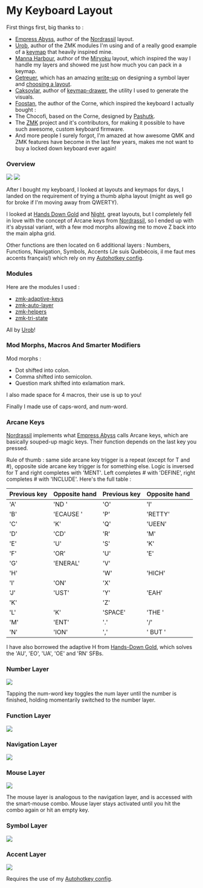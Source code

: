 # My Keyboard Layout

First things first, big thanks to :
- [Empress Abyss](https://github.com/empressabyss), author of the [Nordrassil](https://github.com/empressabyss/nordrassil) layout.
- [Urob](https://github.com/urob), author of the ZMK modules I'm using and of a really good example of a [keymap](https://github.com/urob/zmk-config) that heavily inspired mine.
- [Manna Harbour](https://github.com/manna-harbour), author of the [Miryoku](https://github.com/manna-harbour/miryoku) layout, which inspired the way I handle my layers and showed me just how much you can pack in a keymap.
- [Getreuer](https://github.com/getreuer), which has an amazing [write-up](https://getreuer.info/posts/keyboards/symbol-layer/index.html) on designing a symbol layer and [choosing a layout](https://getreuer.info/posts/keyboards/alt-layouts/index.html).
- [Caksoylar](https://github.com/caksoylar), author of [keymap-drawer](https://github.com/caksoylar/keymap-drawer), the utility I used to generate the visuals.
- [Foostan](https://github.com/foostan/crkbd/commits?author=foostan), the author of the Corne, which inspired the keyboard I actually bought :
- The Chocofi, based on the Corne, designed by [Pashutk](https://github.com/pashutk/chocofi/commits?author=pashutk).
- The [ZMK](https://github.com/zmkfirmware/zmk) project and it's contributors, for making it possible to have such awesome, custom keyboard firmware.
- And more people I surely forgot, I'm amazed at how awesome QMK and ZMK features have become in the last few years, makes me not want to buy a locked down keyboard ever again!

### Overview 

<img src="draw\base_keymap.svg">
<img src="draw\combos_keymap.svg">

After I bought my keyboard, I looked at layouts and keymaps for days, I landed on the requirement of trying a thumb alpha layout (might as well go for broke if I'm moving away from QWERTY).

I looked at [Hands Down Gold](https://sites.google.com/alanreiser.com/handsdown/home/hands-down-neu#h.1cdqya5986v5) and [Night](https://luminespire.github.io/night/home.html), great layouts, but I completely fell in love with the concept of Arcane keys from [Nordrassil](https://github.com/empressabyss/nordrassil), so I ended up with it's abyssal variant, with a few mod morphs allowing me to move Z back into the main alpha grid.

Other functions are then located on 6 additional layers : Numbers, Functions, Navigation, Symbols, Accents (Je suis Québécois, il me faut mes accents français!) which rely on my [Autohotkey config](https://github.com/Nathanix321/autohotkey-config).

### Modules

Here are the modules I used :
- [zmk-adaptive-keys](https://github.com/urob/zmk-adaptive-key/)
- [zmk-auto-layer](https://github.com/urob/zmk-auto-layer)
- [zmk-helpers](https://github.com/urob/zmk-helpers)
- [zmk-tri-state](https://github.com/urob/zmk-tri-state)

All by [Urob](https://github.com/urob)!

### Mod Morphs, Macros And Smarter Modifiers
Mod morphs :
- Dot shifted into colon.
- Comma shifted into semicolon.
- Question mark shifted into exlamation mark.

I also made space for 4 macros, their use is up to you!

Finally I made use of caps-word, and num-word.

### Arcane Keys
[Nordrassil](https://github.com/empressabyss/nordrassil) implements what [Empress Abyss](https://github.com/empressabyss) calls Arcane keys, which are basically souped-up magic keys. Their function depends on the last key you pressed. 

Rule of thumb : same side arcane key trigger is a repeat (except for T and #), opposite side arcane key trigger is for something else. Logic is inversed for T and right completes with 'MENT'. Left completes # with 'DEFINE', right completes # with 'INCLUDE'. Here's the full table : 

| Previous key | Opposite hand | Previous key | Opposite hand |
|--------------|---------------|--------------|---------------|
| 'A'          | 'ND '         | 'O'          | 'I'           |
| 'B'          | 'ECAUSE '     | 'P'          | 'RETTY'       |
| 'C'          | 'K'           | 'Q'          | 'UEEN'        |
| 'D'          | 'CD'          | 'R'          | 'M'           |
| 'E'          | 'U'           | 'S'          | 'K'           |
| 'F'          | 'OR'          | 'U'          | 'E'           |
| 'G'          | 'ENERAL'      | 'V'          |               |
| 'H'          |               | 'W'          | 'HICH'        |
| 'I'          | 'ON'          | 'X'          |               |
| 'J'          | 'UST'         | 'Y'          | 'EAH'         |
| 'K'          |               | 'Z'          |               |
| 'L'          | 'K'           | 'SPACE'      | 'THE '        |
| 'M'          | 'ENT'         | '.'          | '/'           |
| 'N'          | 'ION'         | ','          | ' BUT '       |

I have also borrowed the adaptive H from [Hands-Down Gold](https://sites.google.com/alanreiser.com/handsdown/home/hands-down-neu#h.ze4kq734zl5w), which solves the 'AU', 'EO', 'UA', 'OE' and 'RN' SFBs.

### Number Layer
<img src="draw\num_keymap.svg">

Tapping the num-word key toggles the num layer until the number is finished, holding momentarily switched to the number layer.

### Function Layer
<img src="draw\fun_keymap.svg">

### Navigation Layer
<img src="draw\nav_keymap.svg">

### Mouse Layer
<img src="draw\mouse_keymap.svg">

The mouse layer is analogous to the navigation layer, and is accessed with the smart-mouse combo. Mouse layer stays activated until you hit the combo again or hit an  empty key.

### Symbol Layer 
<img src="draw\sym_keymap.svg">

### Accent Layer
<img src="draw\acc_keymap.svg">

Requires the use of my [Autohotkey config](https://github.com/Nathanix321/autohotkey-config).
